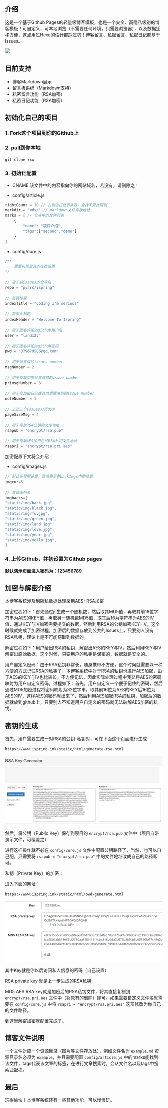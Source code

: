 ## 介绍

这是一个基于Github Pages的轻量级博客模板，也是一个安全、高隐私级别的博客模板！可自定义，可本地浏览（不需要任何环境，只需要浏览器），以及数据迁移方便，这点用过Hexo的估计都踩过坑！博客留言、私密留言、私密日记都基于Issues。

<img src='http://book.yxtx0421.xyz/attachment/images/2019/06/CEibS9q9Izic108FZ2bflCcLcvf03Y.gif'>
<!--#include 'a.md'-->

## 目前支持

+ 博客Markdown展示
+ 留言板系统（Markdown支持）
+ 私密留言功能（RSA加密）
+ 私密日记功能（RSA加密）

## 初始化自己的项目

### 1. Fork这个项目到你的Github上

### 2. pull到你本地
`git clone xxx`

### 3. 初始化配置

+ CNAME
该文件中的内容指向你的网站域名，若没有，请删除之！

+ config/article.js

```js
rightCount = 10 // 右侧边栏显示条数，查找不受此限制
markdir = "mds/" // markdown文件存放地址
marks = [ // 仓库中的文件列表
	{
		"name": "项目介绍",
		"tags":["second","demo"]
	}
]

```

+ config/core.js

```js
/**
	需要实现留言的在此设置
*/

// 用于装issues的仓库名
repo = "pysrc/ispring"

// 首页标题
indexTitle = "Coding I'm serious"

// 首页头标题
indexHeader = "Welcome To Ispring"

// 用于匿名评论的github用户名
user = "land123"

// 用于匿名评论的github密码
pwd = "379679586@qq.com"

// 用于留言板的issues number
msgNumber = 2

// 用于存放加密留言信息的issue number
primsgNumber = 3

// 用于存加密日记或其他重要事情的issue number
noteNumber = 1

// 上述三个issues分页大小
pageSizeMsg = 4

// 用于存放RSA公钥的文件地址
rsapub = "encrypt/rsa.pub"

// 用于存放AES加密后的RSA私钥文件地址
rsapri = "encrypt/rsa.pri.aes"

```

加密配置下文将会介绍


+ config/images.js

```js
// 默认背景图设置，其值表示在backImgs中的位置
imgcur=5

// 背景图列表
imgbacks=[
"static/img/back.jpg",
"static/img/black.jpg",
"static/img/fu.jpg",
"static/img/green.jpg",
"static/img/land.jpg",
"static/img/love.jpg",
"static/img/year.jpg",
"static/img/yello.jpg",
]
```

### 4. 上传Github，并初设置为Github pages

**默认演示页面进入密码为：123456789**


## 加密与解密介绍

本博客系统涉及到隐私数据处理采用AES+RSA加密

加密过程如下：首先通过js生成一个随机数，然后取其MD5值，再取其前16位字符串为AES的KEY值，再取另一随机数MD5值，取其后16为字符串为AES的IV值，通过KEY与IV加密需要提交的数据，然后利用RSA的公钥加密KEY+IV，这个时候就完成了加密过程，加密后的数据存放到公共的Issues上，只要别人没有RSA私钥，理论上是不可能窃取到数据的。

解密过程如下：用户给出RSA的私钥，解密出AES的KEY与IV，然后利用KEY与IV解密出原始数据，这个时候，只要用户的私钥是保密的，数据就是安全的。

用户自定义密码：由于RSA私钥非常长，随身携带不方便，这个时候就需要以一种方便的方式记住RSA的私钥了，本博客系统中对于RSA的私钥也进行AES加密，由于AES的KEY与IV也比较长，不方便记忆，因此实际处理过程中我又将AES的密码映射为用户自定义密码，过程如下：首先，用户自定义一个便于记住的密码，然后通过MD5加密过程将密码映射为32位字串，取其前16位为AES的KEY后16位为AES的IV，这样AES的密码就出来了，然后利用AES加密RSA的私钥，加密后的数据就放到github上，只要别人不知道用户自定义的密码就无法破解AES加密的私钥。

## 密钥的生成

首先，用户需要生成一对RSA的公钥-私钥对，可在下面这个页面进行生成

`https://www.ispring.ink/static/html/generate-rsa.html`

![](项目介绍/rsa.png)

然后，将公钥（Public Key）保存到项目的 `encrypt/rsa.pub` 文件中（项目自带演示文件，可覆盖之）

进行这样操作就不必在 `config/core.js` 文件中配置公钥路径了，当然，也可以自己配，只需要将 `rsapub = "encrypt/rsa.pub"` 中的文件地址改成自己的路径即可。

私钥（Private Key）的加密：

进入下面的网址：

`https://www.ispring.ink/static/html/pwd-generate.html`

![](项目介绍/pri.png)

其中Key就是你以后访问私人信息的密码（自己设置）

RSA private key 就是上一步生成的RSA私钥

MD5 AES RSA key就是加密后的RSA私钥文件，将其直接复制到 `encrypt/rsa.pri.aes` 文件中（将原有的删除）即可。如果需要自定义文件名就需要在 `config/core.js` 中将 `rsapri = "encrypt/rsa.pri.aes"` 这项修改为你自己的文件路径。

到这里解密加密就配置完成了。

## 博客文件说明

一个文件对应一个资源目录（图片等文件存放处），例如文件名为 `example.md` 资源目录名必须为 `example`，并且需要配置 `config/article.js` 中的marks能找到该文件，tags代表该文章的标签，在进行文章搜索时，会从文件名以及tags中搜索匹配项。

## 最后

玩得愉快！本博客系统还有一些其他功能，可以慢慢玩。
